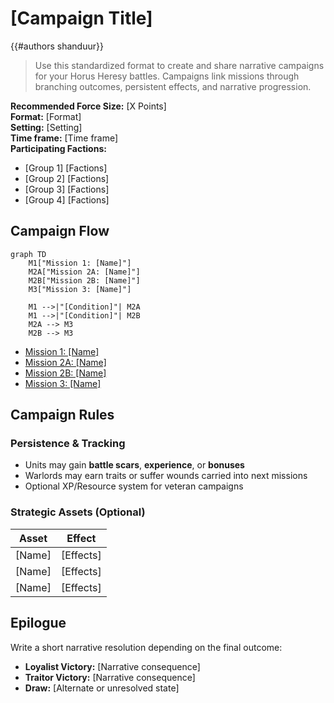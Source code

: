 # [Campaign Title]

{{#authors shanduur}}

> Use this standardized format to create and share narrative campaigns for your Horus Heresy battles. Campaigns link missions through branching outcomes, persistent effects, and narrative progression.

**Recommended Force Size:** [X Points]  
**Format:** [Format]  
**Setting:** [Setting]  
**Time frame:** [Time frame]  
**Participating Factions:**  
- [Group 1] [Factions]
- [Group 2] [Factions]
- [Group 3] [Factions]
- [Group 4] [Factions]

## Campaign Flow

```mermaid
graph TD
    M1["Mission 1: [Name]"]
    M2A["Mission 2A: [Name]"]
    M2B["Mission 2B: [Name]"]
    M3["Mission 3: [Name]"]

    M1 -->|"[Condition]"| M2A
    M1 -->|"[Condition]"| M2B
    M2A --> M3
    M2B --> M3
```

- [Mission 1: [Name]](../mission-template/_index.md)
- [Mission 2A: [Name]](../mission-template/_index.md)
- [Mission 2B: [Name]](../mission-template/_index.md)
- [Mission 3: [Name]](../mission-template/_index.md)

## Campaign Rules

### Persistence & Tracking

* Units may gain **battle scars**, **experience**, or **bonuses**
* Warlords may earn traits or suffer wounds carried into next missions
* Optional XP/Resource system for veteran campaigns

### Strategic Assets (Optional)

| Asset  | Effect    |
| ------ | --------- |
| [Name] | [Effects] |
| [Name] | [Effects] |
| [Name] | [Effects] |

## Epilogue

Write a short narrative resolution depending on the final outcome:

* **Loyalist Victory:** [Narrative consequence]
* **Traitor Victory:** [Narrative consequence]
* **Draw:** [Alternate or unresolved state]
